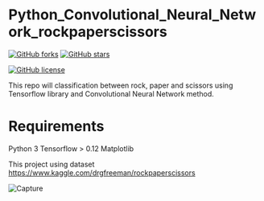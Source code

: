 # Python_Convolutional_Neural_Network_rockpaperscissors
[![GitHub forks](https://img.shields.io/github/forks/DRH77/Python_Convolutional_Neural_Network_rockpaperscissors.svg?style=social&label=Fork&maxAge=2592000)](https://github.com/DRH77/Python_Convolutional_Neural_Network_rockpaperscissors/network) 
[![GitHub stars](https://img.shields.io/github/stars/Naereen/StrapDown.js.svg?style=social&label=Star&maxAge=2592000)](https://github.com/DRH77/Python_Convolutional_Neural_Network_rockpaperscissors/stargazers/)



[![GitHub license](https://img.shields.io/github/license/Naereen/StrapDown.js.svg)](https://github.com/DRH77/Python_Convolutional_Neural_Network_rockpaperscissors/blob/master/LICENSE.md)


This repo will classification between rock, paper and scissors using Tensorflow library and Convolutional Neural Network method.

# Requirements
Python 3
Tensorflow > 0.12
Matplotlib

This project using dataset https://www.kaggle.com/drgfreeman/rockpaperscissors

![Capture](https://user-images.githubusercontent.com/38430501/83968574-60ef3f00-a8f4-11ea-87e1-20bb093d38af.PNG)

